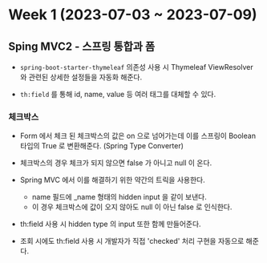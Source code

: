 # Week 1 (2023-07-03 ~ 2023-07-09)

## Sping MVC2 - 스프링 통합과 폼
- `spring-boot-starter-thymeleaf` 의존성 사용 시 Thymeleaf ViewResolver 와 관련된 상세한 설정들을 자동화 해준다.

- `th:field` 를 통해 id, name, value 등 여러 태그를 대체할 수 있다.

### 체크박스
- Form 에서 체크 된 체크박스의 값은 on 으로 넘어가는데 이를 스프링이 Boolean 타입의 True 로 변환해준다. (Spring Type Converter)
- 체크박스의 경우 체크가 되지 않으면 false 가 아니고 null 이 온다.
- Spring MVC 에서 이를 해결하기 위한 약간의 트릭을 사용한다.
    - name 필드에 _name 형태의 hidden input 을 같이 보낸다.
    - 이 경우 체크박스에 값이 오지 않아도 null 이 아닌 false 로 인식한다.

- th:field 사용 시 hidden type 의 input 또한 함께 만들어준다.
- 조회 시에도 th:field 사용 시 개발자가 직접 'checked' 처리 구현을 자동으로 해준다.